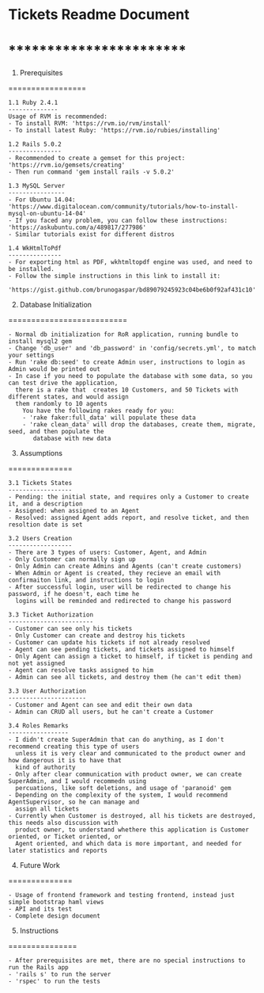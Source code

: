 # Tickets Readme Document
# ***********************

1. Prerequisites

=================

	1.1 Ruby 2.4.1
	--------------
	Usage of RVM is recommended:
	- To install RVM: 'https://rvm.io/rvm/install'
	- To install latest Ruby: 'https://rvm.io/rubies/installing'

	1.2 Rails 5.0.2
	---------------
	- Recommended to create a gemset for this project: 'https://rvm.io/gemsets/creating'
	- Then run command 'gem install rails -v 5.0.2'

	1.3 MySQL Server
	----------------
	- For Ubuntu 14.04: 'https://www.digitalocean.com/community/tutorials/how-to-install-mysql-on-ubuntu-14-04'
	- If you faced any problem, you can follow these instructions: 'https://askubuntu.com/a/489817/277986'
	- Similar tutorials exist for different distros

	1.4 WkHtmlToPdf
	---------------
	- For exporting html as PDF, wkhtmltopdf engine was used, and need to be installed.
	- Follow the simple instructions in this link to install it: 
		'https://gist.github.com/brunogaspar/bd89079245923c04be6b0f92af431c10'

2. Database Initialization

==========================

	- Normal db initialization for RoR application, running bundle to install mysql2 gem
	- Change 'db_user' and 'db_password' in 'config/secrets.yml', to match your settings
	- Run 'rake db:seed' to create Admin user, instructions to login as Admin would be printed out
	- In case if you need to populate the database with some data, so you can test drive the application, 
	  there is a rake that  creates 10 Customers, and 50 Tickets with different states, and would assign 
	  them randomly to 10 agents
		You have the following rakes ready for you:
		- 'rake faker:full_data' will populate these data
		- 'rake clean_data' will drop the databases, create them, migrate, seed, and then populate the 
		   database with new data

3. Assumptions

==============

	3.1 Tickets States
	------------------
	- Pending: the initial state, and requires only a Customer to create it, and a description
	- Assigned: when assigned to an Agent
	- Resolved: assigned Agent adds report, and resolve ticket, and then resoltion date is set

	3.2 Users Creation
	------------------
	- There are 3 types of users: Customer, Agent, and Admin
	- Only Customer can normally sign up
	- Only Admin can create Admins and Agents (can't create customers)
	- When Admin or Agent is created, they recieve an email with confirmaiton link, and instructions to login
	- After successful login, user will be redirected to change his password, if he doesn't, each time he 
	  logins will be reminded and redirected to change his password

	3.3 Ticket Authorization
	------------------------
	- Customer can see only his tickets
	- Only Customer can create and destroy his tickets
	- Customer can update his tickets if not already resolved
	- Agent can see pending tickets, and tickets assigned to himself
	- Only Agent can assign a ticket to himself, if ticket is pending and not yet assigned
	- Agent can resolve tasks assigned to him
	- Admin can see all tickets, and destroy them (he can't edit them)

	3.3 User Authorization
	----------------------
	- Customer and Agent can see and edit their own data
	- Admin can CRUD all users, but he can't create a Customer
	
	3.4 Roles Remarks
	-----------------
	- I didn't create SuperAdmin that can do anything, as I don't recommend creating this type of users
	  unless it is very clear and communicated to the product owner and how dangerous it is to have that
	  kind of authority
	- Only after clear communication with product owner, we can create SuperAdmin, and I would recommedn using
	  percuations, like soft deletions, and usage of 'paranoid' gem
	- Depending on the complexity of the system, I would recommend AgentSupervisor, so he can manage and 
	  assign all tickets
	- Currently when Customer is destroyed, all his tickets are destroyed, this needs also discussion with 
	  product owner, to understand whethere this application is Customer oriented, or Ticket oriented, or
	  Agent oriented, and which data is more important, and needed for later statistics and reports

4. Future Work

==============

	- Usage of frontend framework and testing frontend, instead just simple bootstrap haml views
	- API and its test
	- Complete design document

5. Instructions

===============

	- After prerequisites are met, there are no special instructions to run the Rails app
	- 'rails s' to run the server
	- 'rspec' to run the tests
